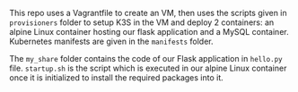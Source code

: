This repo uses a Vagrantfile to create an VM, then uses the scripts given in `provisioners` folder to setup K3S in the VM and deploy 2 containers: an alpine Linux container hosting our flask application and a MySQL container. Kubernetes manifests are given in the `manifests` folder.

The `my_share` folder contains the code of our Flask application in `hello.py` file. `startup.sh` is the script which is executed in our alpine Linux container once it is initialized to install the required packages into it.